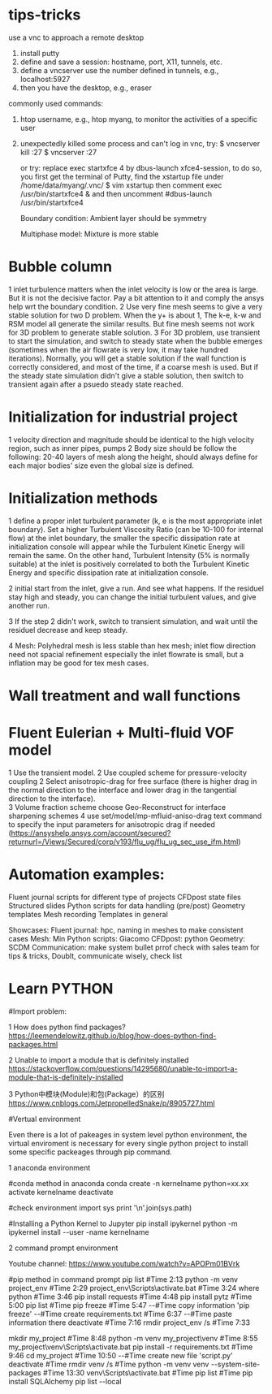 # tips-tricks
use a vnc to approach a remote desktop
1. install putty
2. define and save a session: hostname, port, X11, tunnels, etc.
3. define a vncserver use the number defined in tunnels, e.g., localhost:5927
4. then you have the desktop, e.g., eraser

commonly used commands:
1. htop username, e.g., htop myang, to monitor the activities of a specific user
2. unexpectedly killed some process and can't log in vnc, try:
    $ vncserver kill :27
    $ vncserver :27
    
    or try:
    replace exec startxfce 4 by dbus-launch xfce4-session, to do so, you first get the terminal of Putty, find the xstartup file under /home/data/myang/.vnc/
    $ vim xstartup
    then comment exec /usr/bin/startxfce4 &
    and then
    uncomment #dbus-launch /usr/bin/startxfce4
    
    Boundary condition:
    Ambient layer should be symmetry
    
    Multiphase model:
    Mixture is more stable
    
# Bubble column
1 inlet turbulence matters when the inlet velocity is low or the area is large. But it is not the decisive factor. Pay a bit attention to it and comply the ansys help wrt the boundary condition.
2 Use very fine mesh seems to give a very stable solution for two D problem. When the y+ is about 1, The k-e, k-w and RSM model all generate the similar results. But fine mesh seems not work for 3D problem to generate stable solution.
3 For 3D problem, use transient to start the simulation, and switch to steady state when the bubble emerges (sometimes when the air flowrate is very low, it may take hundred iterations). Normally, you will get a stable solution if the wall function is correctly considered, and most of the time, if a coarse mesh is used. But if the steady state simulation didn't give a stable solution, then switch to transient again after a psuedo steady state reached.
    
# Initialization for industrial project
1 velocity direction and magnitude should be identical to the high velocity region, such as inner pipes, pumps
2 Body size should be follow the following: 20-40 layers of mesh along the height, should always define for each major bodies' size even the global size is defined.

# Initialization methods
1 define a proper inlet turbulent parameter (k, e is the most appropriate inlet boundary). Set a higher Turbulent Viscosity Ratio (can be 10-100 for internal flow) at the inlet boundary, the smaller the specific dissipation rate at initialization console will appear while the Turbulent Kinetic Energy will remain the same. On the other hand, Turbulent Intensity (5% is normally suitable) at the inlet is positively correlated to both the Turbulent Kinetic Energy and specific dissipation rate at initialization console.  

2 initial start from the inlet, give a run. And see what happens. If the residuel stay high and steady, you can change the initial turbulent values, and give another run.

3 If the step 2 didn't work, switch to transient simulation, and wait until the residuel decrease and keep steady.

4 Mesh: Polyhedral mesh is less stable than hex mesh; inlet flow direction need not spacial refinement especially the inlet flowrate is small, but a inflation may be good for tex mesh cases.

# Wall treatment and wall functions



# Fluent Eulerian + Multi-fluid VOF model
1 Use the transient model.
2 Use coupled scheme for pressure-velocity coupling
2 Select anisotropic-drag for free surface (there is higher drag in the normal direction to the interface and lower drag in the tangential direction to the interface).  
3 Volume fraction scheme choose Geo-Reconstruct for interface sharpening schemes
4 use set/model/mp-mfluid-aniso-drag text command to specify the input parameters for anisotropic drag if needed (https://ansyshelp.ansys.com/account/secured?returnurl=/Views/Secured/corp/v193/flu_ug/flu_ug_sec_use_ifm.html)

# Automation examples:
Fluent journal scripts for different type of projects
CFDpost state files
Structured slides
Python scripts for data handling (pre/post)
Geometry templates
Mesh recording
Templates in general 

Showcases:
Fluent journal: hpc, naming in meshes to make consistent cases
Mesh: Min 
Python scripts: Giacomo
CFDpost: python
Geometry: SCDM
Communication: make system bullet prrof check with sales team for tips & tricks, Doublt, communicate wisely, check list

# Learn PYTHON
#Import problem:

1 How does python find packages? https://leemendelowitz.github.io/blog/how-does-python-find-packages.html

2 Unable to import a module that is definitely installed https://stackoverflow.com/questions/14295680/unable-to-import-a-module-that-is-definitely-installed

3 Python中模块(Module)和包(Package）的区别 https://www.cnblogs.com/JetpropelledSnake/p/8905727.html

#Vertual environment

Even there is a lot of pakeages in system level python environment, the virtual enviroment is necessary for every single python project to install some specific packeages through pip command. 

1 anaconda environment

#conda method in anaconda
conda create -n kernelname python=xx.xx
activate kernelname
deactivate

#check environment
import sys
print '\n'.join(sys.path)

#Installing a Python Kernel to Jupyter
pip install ipykernel
python -m ipykernel install --user -name kernelname


2 command prompt environment

Youtube channel: https://www.youtube.com/watch?v=APOPm01BVrk

#pip method in command prompt
pip list #Time 2:13
python -m venv project_env #Time 2:29
project_env\Scripts\activate.bat #Time 3:24
where python #Time 3:46
pip install requests #Time 4:48
pip install pytz #Time 5:00
pip list #Time 
pip freeze #Time 5:47
 --#Time copy information 'pip freeze'
 --#Time create requirements.txt #Time 6:37
 --#Time paste information there
deactivate #Time 7:16
rmdir project_env /s #Time 7:33

mkdir my_project #Time 8:48
python -m venv my_project\venv #Time 8:55
my_project\venv\Scripts\activate.bat
pip install -r requirements.txt #Time 9:46
cd my_project #Time 10:50
 --#Time create new file 'script.py'
deactivate #Time 
rmdir venv /s #Time
python -m venv venv --system-site-packages #Time 13:30
venv\Scripts\activate.bat #Time 
pip list #Time
pip install SQLAlchemy
pip list --local


